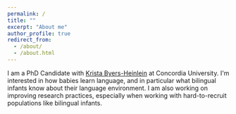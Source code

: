 ```yaml
---
permalink: /
title: ""
excerpt: "About me"
author_profile: true
redirect_from:
  - /about/
  - /about.html
---
```


I am a PhD Candidate with [Krista Byers-Heinlein](http://infantresearch.ca/team/) at Concordia University. I'm interested in how babies learn language, and in particular what bilingual infants know about their language environment. I am also working on improving research practices, especially when working with hard-to-recruit populations like bilingual infants.
